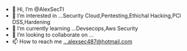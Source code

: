 - 👋 Hi, I’m @AlexSecTI
- 👀 I’m interested in ...Security Cloud,Pentesting,Ethichal Hacking,PCI DSS,Hardening
- 🌱 I’m currently learning ...Devsecops,Aws Security
- 💞️ I’m looking to collaborate on ...
- 📫 How to reach me ...alexsec487@hotmail.com

<!---
AlexSecTI/AlexSecTI is a ✨ special ✨ repository because its `README.md` (this file) appears on your GitHub profile.
You can click the Preview link to take a look at your changes.
--->

